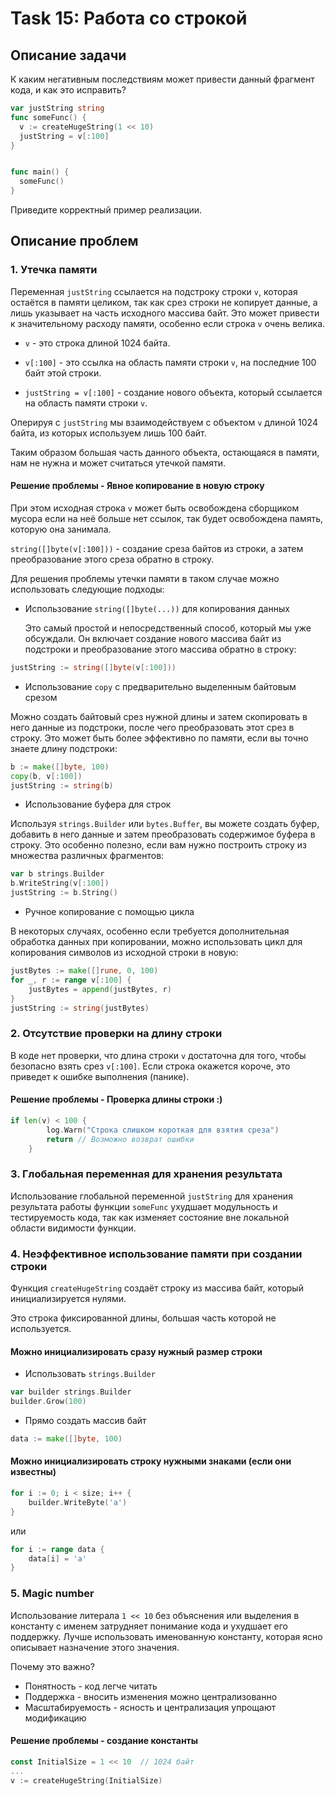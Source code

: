 # Task 15: Работа со строкой

## Описание задачи

К каким негативным последствиям может привести данный фрагмент кода, и как это исправить? 
```go
var justString string
func someFunc() {
  v := createHugeString(1 << 10)
  justString = v[:100]
}


func main() {
  someFunc()
}
```
Приведите корректный пример реализации.

## Описание проблем

### 1. Утечка памяти

Переменная `justString` ссылается на подстроку строки `v`, которая остаётся в памяти целиком, так как срез строки не копирует данные, а лишь указывает на часть исходного массива байт. Это может привести к значительному расходу памяти, особенно если строка `v` очень велика.

- `v` - это строка длиной 1024 байта.

- `v[:100]` - это ссылка на область памяти строки `v`, на последние 100 байт этой строки.

- `justString = v[:100]` - создание нового объекта, который ссылается на область памяти строки `v`.

Оперируя с `justString` мы взаимодействуем с объектом `v` длиной 1024 байта, из которых используем лишь 100 байт.

Таким образом большая часть данного объекта, остающаяся в памяти, нам не нужна и может считаться утечкой памяти.

#### Решение проблемы - Явное копирование в новую строку

При этом исходная строка `v` может быть освобождена сборщиком мусора если на неё больше нет ссылок, так будет освобождена память, которую она занимала.

`string([]byte(v[:100]))` - создание среза байтов из строки, а затем преобразование этого среза обратно в строку.

Для решения проблемы утечки памяти в таком случае можно использовать следующие подходы:

- Использование `string([]byte(...))` для копирования данных

  Это самый простой и непосредственный способ, который мы уже обсуждали. Он включает создание нового массива байт из подстроки и преобразование этого массива обратно в строку:

```go
justString := string([]byte(v[:100]))
```

- Использование `copy` с предварительно выделенным байтовым срезом
  
Можно создать байтовый срез нужной длины и затем скопировать в него данные из подстроки, после чего преобразовать этот срез в строку. Это может быть более эффективно по памяти, если вы точно знаете длину подстроки:

```go
b := make([]byte, 100)
copy(b, v[:100])
justString := string(b)
```

- Использование буфера для строк

Используя `strings.Builder` или `bytes.Buffer`, вы можете создать буфер, добавить в него данные и затем преобразовать содержимое буфера в строку. Это особенно полезно, если вам нужно построить строку из множества различных фрагментов:

```go
var b strings.Builder
b.WriteString(v[:100])
justString := b.String()
```

- Ручное копирование с помощью цикла
  
В некоторых случаях, особенно если требуется дополнительная обработка данных при копировании, можно использовать цикл для копирования символов из исходной строки в новую:

```go
justBytes := make([]rune, 0, 100)
for _, r := range v[:100] {
    justBytes = append(justBytes, r)
}
justString := string(justBytes)
```

### 2. Отсутствие проверки на длину строки

В коде нет проверки, что длина строки `v` достаточна для того, чтобы безопасно взять срез `v[:100]`. Если строка окажется короче, это приведет к ошибке выполнения (панике).

#### Решение проблемы - Проверка длины строки :)

```go
if len(v) < 100 {
        log.Warn("Строка слишком короткая для взятия среза")
        return // Возможно возврат ошибки
    }
```

### 3. Глобальная переменная для хранения результата

Использование глобальной переменной `justString` для хранения результата работы функции `someFunc` ухудшает модульность и тестируемость кода, так как изменяет состояние вне локальной области видимости функции.

### 4. Неэффективное использование памяти при создании строки

Функция `createHugeString` создаёт строку из массива байт, который инициализируется нулями.

Это строка фиксированной длины, большая часть которой не используется.

#### Можно инициализировать сразу нужный размер строки

- Использовать `strings.Builder`
```go
var builder strings.Builder
builder.Grow(100)
```
- Прямо создать массив байт
```go
data := make([]byte, 100)
```

#### Можно инициализировать строку нужными знаками (если они известны)

```go
for i := 0; i < size; i++ {
	builder.WriteByte('a')
}
```

или

```go
for i := range data {
	data[i] = 'a'
}
```

### 5. Magic number

Использование литерала `1 << 10` без объяснения или выделения в константу с именем затрудняет понимание кода и ухудшает его поддержку. Лучше использовать именованную константу, которая ясно описывает назначение этого значения.

Почему это важно?

- Понятность - код легче читать
- Поддержка - вносить изменения можно централизованно
- Масштабируемость - ясность и централизация упрощают модификацию

#### Решение проблемы - создание константы

```go
const InitialSize = 1 << 10  // 1024 байт
...
v := createHugeString(InitialSize)
```
